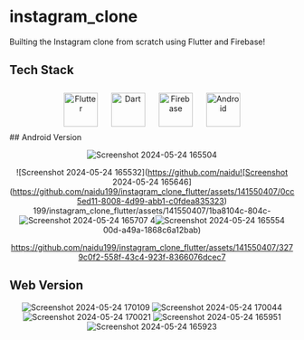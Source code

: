 # instagram_clone

Builting the  Instagram clone from scratch using Flutter and Firebase!

## Tech Stack
<div align="center"> 
<a href="https://flutter.dev/" target="_blank"><img style="margin: 10px" src="https://profilinator.rishav.dev/skills-assets/flutterio-icon.svg" alt="Flutter" height="60" /></a> 
<a href="https://dart.dev/" target="_blank"><img style="margin: 10px" src="https://profilinator.rishav.dev/skills-assets/dartlang-icon.svg" alt="Dart" height="60" /></a>  
<a href="https://firebase.google.com/" target="_blank"><img style="margin: 10px" src="https://profilinator.rishav.dev/skills-assets/firebase.png" alt="Firebase" height="60" /></a>
<a href="https://www.android.com/intl/en_in/" target="_blank"><img style="margin: 10px" src="https://profilinator.rishav.dev/skills-assets/android-original-wordmark.svg" alt="Android" height="60" /></a> 

</div>
## Android Version


<div align="center"> 

![Screenshot 2024-05-24 165504](https://github.com/naidu199/instagram_clone_flutter/assets/141550407/39a2626f-fb40-4aae-9770-ddfc654670b7)

![Screenshot 2024-05-24 165532](https://github.com/naidu![Screenshot 2024-05-24 165646](https://github.com/naidu199/instagram_clone_flutter/assets/141550407/0cc5ed11-8008-4d99-abb1-c0fdea835323)
199/instagram_clone_flutter/assets/141550407/1ba8104c-804c-![Screenshot 2024-05-24 165707](https://github.com/naidu199/instagram_clone_flutter/assets/141550407/fef23b77-f2ae-4ba4-8d0d-285654b1fd55)
4![Screenshot 2024-05-24 165554](https://github.com/naidu199/instagram_clone_flutter/assets/141550407/b3109e37-250f-478f-8400-864dc095e02d)
00d-a49a-1868c6a12bab)

https://github.com/naidu199/instagram_clone_flutter/assets/141550407/3279c0f2-558f-43c4-923f-8366076dcec7

  
</div>

## Web Version

<div align="center"> 


![Screenshot 2024-05-24 170109](https://github.com/naidu199/instagram_clone_flutter/assets/141550407/880d9adf-d294-4919-a341-f423d84e35b3)
![Screenshot 2024-05-24 170044](https://github.com/naidu199/instagram_clone_flutter/assets/141550407/0eeb4e98-8d8e-43b6-858a-e6a71a74cb6b)
![Screenshot 2024-05-24 170021](https://github.com/naidu199/instagram_clone_flutter/assets/141550407/0727b8ed-4274-4013-91cd-d85578b2aef9)
![Screenshot 2024-05-24 165951](https://github.com/naidu199/instagram_clone_flutter/assets/141550407/09fbe922-4ffe-4bf3-bf23-03fd89d25815)
![Screenshot 2024-05-24 165923](https://github.com/naidu199/instagram_clone_flutter/assets/141550407/01811ad0-be5b-419b-8c62-47167fe9d9f3)



</div>
